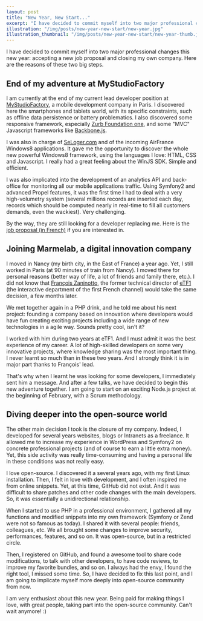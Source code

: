 ```yaml
---
layout: post
title: "New Year, New Start..."
excerpt: "I have decided to commit myself into two major professional changes this incoming new year: accepting a new job proposal and closing my own company. Here are the changes."
illustration: "/img/posts/new-year-new-start/new-year.jpg"
illustration_thumbnail: "/img/posts/new-year-new-start/new-year-thumb.jpg"
---
```


I have decided to commit myself into two major professional changes this new year: accepting a new job proposal and closing my own company. Here are the reasons of these two big steps.

## End of my adventure at MyStudioFactory

I am currently at the end of my current lead developer position at [MyStudioFactory](http://www.mystudiofactory.com), a mobile development company in Paris. I discovered here the smartphones and tablets world, with its specific constraints, such as offline data persistence or battery problematics. I also discovered some responsive framework, especially [Zurb Foundation one](http://zurb.foundation.com), and some "MVC" Javascript frameworks like [Backbone.js](http://backbonejs.org).

I was also in charge of [SeLoger.com](http://apps.microsoft.com/windows/fr-fr/app/seloger/25d5dcea-1020-46f6-8b82-6ceeaf9943fa) and of the incoming AirFrance Windows8 applications. It gave me the opportunity to discover the whole new powerful Windows8 framework, using the languages I love: HTML, CSS and Javascript. I really had a great feeling about the WinJS SDK. Simple and efficient.

I was also implicated into the development of an analytics API and back-office for monitoring all our mobile applications traffic. Using Symfony2 and advanced Propel features, it was the first time I had to deal with a very high-volumetry system (several millions records are inserted each day, records which should be computed nearly in real-time to fill all customers demands, even the wackiest). Very challenging.

By the way, they are still looking for a developer replacing me. Here is the [job proposal (in French)](http://remixjobs.com/emploi/Developpement/Developpeur-PHP-Symfony-confirme-H-F/17089) if you are interested in.

## Joining Marmelab, a digital innovation company

I moved in Nancy (my birth city, in the East of France) a year ago. Yet, I still worked in Paris (at 90 minutes of train from Nancy). I moved there for personal reasons (better way of life, a lot of friends and family there, etc.). I did not know that [François Zaninotto](http://dotheweb.posterous.com/), the former technical director of [eTF1](http://www.tf1.fr) (the interactive department of the first French channel) would take the same decision, a few months later.

We met together again in a PHP drink, and he told me about his next project: founding a company based on innovation where developers would have fun creating exciting projects including a wide range of new technologies in a agile way. Sounds pretty cool, isn't it?

I worked with him during two years at eTF1. And I must admit it was the best experience of my career. A lot of high-skilled developers on some very innovative projects, where knowledge sharing was the most important thing. I never learnt so much than in these two years. And I strongly think it is in major part thanks to François' lead.

That's why when I learnt he was looking for some developers, I immediately sent him a message. And after a few talks, we have decided to begin this new adventure together. I am going to start on an exciting Node.js project at the beginning of February, with a Scrum methodology.

## Diving deeper into the open-source world

The other main decision I took is the closure of my company. Indeed, I developed for several years websites, blogs or Intranets as a freelance. It allowed me to increase my experience in WordPress and Symfony2 on concrete professional projects (and of course to earn a little extra money). Yet, this side activity was really time-consuming and having a personal life in these conditions was not really easy.

I love open-source. I discovered it a several years ago, with my first Linux installation. Then, I felt in love with development, and I often inspired me from online snippets. Yet, at this time, GitHub did not exist. And it was difficult to share patches and other code changes with the main developers. So, it was essentially a unidirectional relationship.

When I started to use PHP in a professional environment, I gathered all my functions and modified snippets into my own framework (Symfony or Zend were not so famous as today). I shared it with several people: friends, colleagues, etc. We all brought some changes to improve security, performances, features, and so on. It was open-source, but in a restricted circle.

Then, I registered on GitHub, and found a awesome tool to share code modifications, to talk with other developers, to have code reviews, to improve my favorite bundles, and so on. I always had the envy, I found the right tool, I missed some time. So, I have decided to fix this last point, and I am going to implicate myself more deeply into open-source community from now.

I am very enthusiast about this new year. Being paid for making things I love, with great people, taking part into the open-source community. Can't wait anymore! :)
